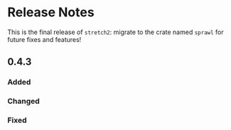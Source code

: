 # Release Notes

This is the final release of `stretch2`: migrate to the crate named `sprawl` for future fixes and features!

## 0.4.3

### Added

### Changed

### Fixed
